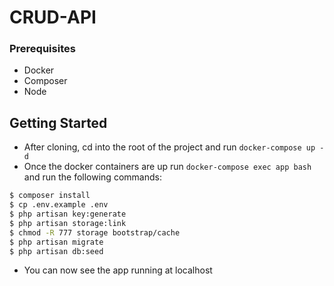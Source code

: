 # CRUD-API

### Prerequisites
- Docker
- Composer
- Node

## Getting Started
- After cloning, cd into the root of the project and run ```docker-compose up -d```
- Once the docker containers are up run ```docker-compose exec app bash``` and run the following commands: <br/>
```bash
$ composer install
$ cp .env.example .env
$ php artisan key:generate
$ php artisan storage:link
$ chmod -R 777 storage bootstrap/cache
$ php artisan migrate
$ php artisan db:seed
```
- You can now see the app running at localhost





